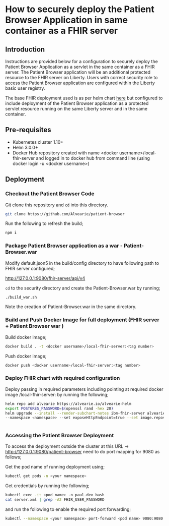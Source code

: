 # How to securely deploy the Patient Browser Application in same container as a FHIR server

## Introduction

Instructions are provided below for a configuration to securely deploy the Patient Browser Application as a servlet in the same container as a FHIR server. The Patient Browser application will be an additional protected resource to the FHIR server on Liberty. Users with correct security role to access the Patient Browser application are configured within the Liberty basic user registry.

The base FHIR deployment used is as per helm chart [here](https://github.com/Alvearie/alvearie-helm/blob/main/charts/ibm-fhir-server/README.md) but configured to include deployment of the Patient Browser application as a protected servlet resource running on the same Liberty server and in the same container.

## Pre-requisites

- Kubernetes cluster 1.10+
- Helm 3.0.0+
- Docker Hub repository created with name \<docker username>/local-fhir-server and logged in to docker hub from command line (using docker login -u \<docker username>)

## Deployment

### Checkout the Patient Browser Code

Git clone this repository and `cd` into this directory.

```bash
git clone https://github.com/Alvearie/patient-browser
```

Run the following to refresh the build;
```bash
npm i
```
  
  
### Package Patient Browser application as a war - Patient-Browser.war

Modify default.json5 in the build/config directory to have following path to FHIR server configured;

http://127.0.0.1:9080/fhir-server/api/v4

`cd` to the security directory and create the Patient-Browser.war by running;

```bash
./build_war.sh
```

Note the creation of Patient-Browser.war in the same directory.

### Build and Push Docker Image for full deployment (FHIR server + Patient Browser war )

Build docker image;

```bash
docker build . -t <docker username>/local-fhir-server:<tag number>
```

Push docker image;

```bash
docker push <docker username>/local-fhir-server:<tag number>
```

### Deploy FHIR chart with required configuration 

Deploy passing in required parameters including pointing at required docker image <docker username>/local-fhir-server:<tag number> by running the following;

```bash
helm repo add alvearie https://alvearie.io/alvearie-helm
export POSTGRES_PASSWORD=$(openssl rand -hex 20)
helm upgrade --install --render-subchart-notes ibm-fhir-server alvearie/ibm-fhir-server --set postgresql.postgresqlPassword=${POSTGRES_PASSWORD} 
--namespace <namespace> --set exposeHttpEndpoint=true --set image.repository=<docker username>/local-fhir-server --set image.tag=<tag number>  
  
```

### Accessing the Patient Browser Deployment

To access the deployment outside the cluster at this URL -> http://127.0.0.1:9080/patient-browser need to do port mapping for 9080 as follows;

Get the pod name of running deployment using;

```bash
kubectl get pods -n <your namespace>
```

Get credentials by running the following;

```bash
kubectl exec -it <pod name> -n paul-dev bash
cat server.xml | grep -A2 FHIR_USER_PASSWORD
```

and run the following to enable the required port forwarding;

```bash
kubectl --namespace <your namespace> port-forward <pod name> 9080:9080
```
